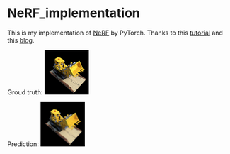 # NeRF_implementation

This is my implementation of [NeRF](https://arxiv.org/abs/2003.08934) by PyTorch. Thanks to this [tutorial](https://towardsdatascience.com/its-nerf-from-nothing-build-a-vanilla-nerf-with-pytorch-7846e4c45666) and this [blog](https://pyimagesearch.com/2021/11/10/computer-graphics-and-deep-learning-with-nerf-using-tensorflow-and-keras-part-1/). 

Groud truth:
![](test.png)

Prediction:
![](pred.png)
